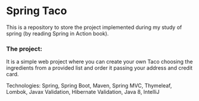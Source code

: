 # Spring Taco
This is a repository to store the project implemented during my study of spring (by reading Spring in Action book).

### The project:
It is a simple web project where you can create your own Taco choosing the ingredients from a provided list and order it passing your address and credit card.

Technologies: Spring, Spring Boot, Maven, Spring MVC, Thymeleaf, Lombok, Javax Validation, Hibernate Validation, Java 8, IntelliJ